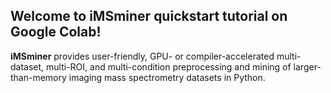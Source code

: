 ## **Welcome to iMSminer quickstart tutorial on Google Colab!**
**iMSminer** provides user-friendly, GPU- or compiler-accelerated multi-dataset, multi-ROI, and multi-condition preprocessing and mining of larger-than-memory imaging mass spectrometry datasets in Python.
